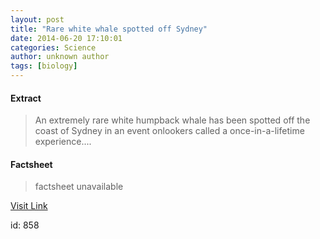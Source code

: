 ```yaml
---
layout: post
title: "Rare white whale spotted off Sydney"
date: 2014-06-20 17:10:01
categories: Science
author: unknown author
tags: [biology]
---
```



#### Extract
>An extremely rare white humpback whale has been spotted off the coast of Sydney in an event onlookers called a once-in-a-lifetime experience....

#### Factsheet
>factsheet unavailable

[Visit Link](http://phys.org/news322488025.html)

id:     858


